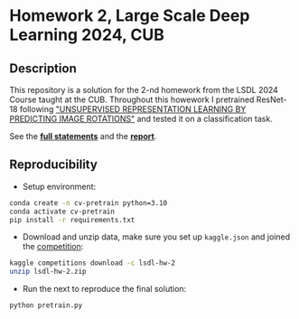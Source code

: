 # Homework 2, Large Scale Deep Learning 2024, CUB 

## Description

This repository is a solution for the 2-nd homework from the LSDL 2024 Course taught at the CUB. Throughout this howework I pretrained ResNet-18 following ["UNSUPERVISED REPRESENTATION LEARNING BY PREDICTING IMAGE ROTATIONS"](https://arxiv.org/abs/1803.07728) and tested it on a classification task.

See the [**full statements**](https://github.com/isadrtdinov/lsdl-cub/blob/main/week02-pretext/homework.md) and the [**report**](https://wandb.ai/tgritsaev/Pretrain%20ResNet-18,%20HW-2.%20LSDL%202024,%20CUB./reports/Report-for-homework-2-at-Large-Scale-Deep-Learning-2024-course---Vmlldzo5NzY5NTc5?accessToken=z4oq1kq4ilpu439akuxvnuc0nk1wslz94mpt8pez461w37rq2gnyb0jg6l7ikdft).

## Reproducibility

* Setup environment:
```bash
conda create -n cv-pretrain python=3.10
conda activate cv-pretrain
pip install -r requirements.txt
```

* Download and unzip data, make sure you set up `kaggle.json` and joined the [competition](https://www.kaggle.com/competitions/lsdl-hw-2):
```bash
kaggle competitions download -c lsdl-hw-2
unzip lsdl-hw-2.zip
```

* Run the next to reproduce the final solution:
```bash
python pretrain.py
```
